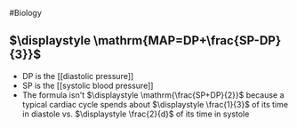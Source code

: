 #Biology 
## $\displaystyle \mathrm{MAP=DP+\frac{SP-DP}{3}}$
* $\displaystyle \text{DP}$ is the [[diastolic pressure]]
* $\displaystyle \text{SP}$ is the [[systolic blood pressure]]
* The formula isn't $\displaystyle \mathrm{\frac{SP+DP}{2}}$ because a typical cardiac cycle spends about $\displaystyle \frac{1}{3}$ of its time in diastole vs. $\displaystyle \frac{2}{d}$ of its time in systole
